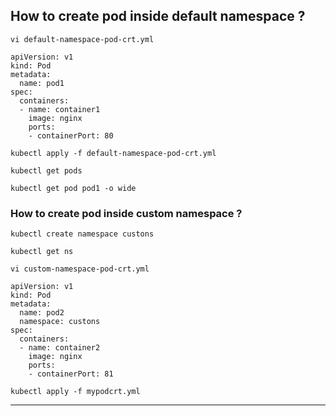 ## How to create pod inside default namespace ?


```
vi default-namespace-pod-crt.yml
```


```
apiVersion: v1
kind: Pod
metadata:
  name: pod1
spec:
  containers:
  - name: container1
    image: nginx
    ports:
    - containerPort: 80

```


```
kubectl apply -f default-namespace-pod-crt.yml
```

```
kubectl get pods
```

```
kubectl get pod pod1 -o wide

```



### How to create pod inside custom namespace ?



```
kubectl create namespace custons
```

```
kubectl get ns
```


```
vi custom-namespace-pod-crt.yml
```


```
apiVersion: v1
kind: Pod
metadata:
  name: pod2
  namespace: custons
spec:
  containers:
  - name: container2
    image: nginx
    ports:
    - containerPort: 81

```


```
kubectl apply -f mypodcrt.yml
```


--------------------------------------------------
